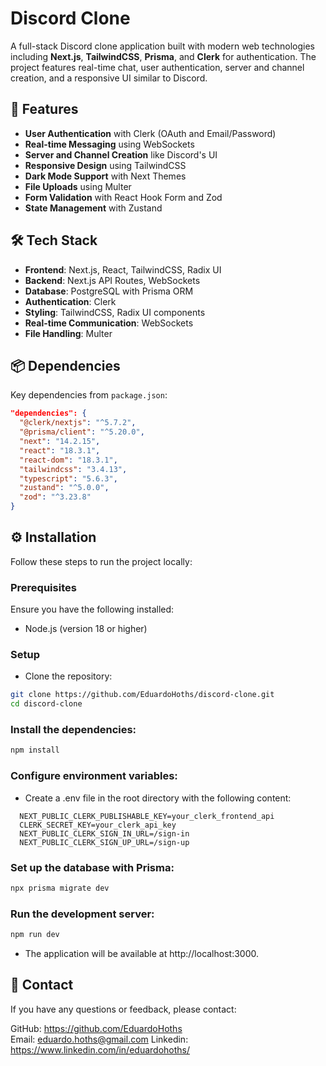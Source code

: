 # Discord Clone

A full-stack Discord clone application built with modern web technologies including **Next.js**, **TailwindCSS**, **Prisma**, and **Clerk** for authentication. The project features real-time chat, user authentication, server and channel creation, and a responsive UI similar to Discord.

## 🚀 Features

- **User Authentication** with Clerk (OAuth and Email/Password)
- **Real-time Messaging** using WebSockets
- **Server and Channel Creation** like Discord's UI
- **Responsive Design** using TailwindCSS
- **Dark Mode Support** with Next Themes
- **File Uploads** using Multer
- **Form Validation** with React Hook Form and Zod
- **State Management** with Zustand

## 🛠️ Tech Stack

- **Frontend**: Next.js, React, TailwindCSS, Radix UI
- **Backend**: Next.js API Routes, WebSockets
- **Database**: PostgreSQL with Prisma ORM
- **Authentication**: Clerk
- **Styling**: TailwindCSS, Radix UI components
- **Real-time Communication**: WebSockets
- **File Handling**: Multer

## 📦 Dependencies

Key dependencies from `package.json`:

```json
"dependencies": {
  "@clerk/nextjs": "^5.7.2",
  "@prisma/client": "^5.20.0",
  "next": "14.2.15",
  "react": "18.3.1",
  "react-dom": "18.3.1",
  "tailwindcss": "3.4.13",
  "typescript": "5.6.3",
  "zustand": "^5.0.0",
  "zod": "^3.23.8"
}
```

## ⚙️ Installation
Follow these steps to run the project locally:

### Prerequisites
Ensure you have the following installed:

- Node.js (version 18 or higher)

### Setup
  - Clone the repository:

```bash
git clone https://github.com/EduardoHoths/discord-clone.git
cd discord-clone
```

### Install the dependencies:

```bash
npm install
```

### Configure environment variables:

- Create a .env file in the root directory with the following content:

```env
  NEXT_PUBLIC_CLERK_PUBLISHABLE_KEY=your_clerk_frontend_api
  CLERK_SECRET_KEY=your_clerk_api_key
  NEXT_PUBLIC_CLERK_SIGN_IN_URL=/sign-in
  NEXT_PUBLIC_CLERK_SIGN_UP_URL=/sign-up
```
### Set up the database with Prisma:

```bash
npx prisma migrate dev
```
### Run the development server:

```bash
npm run dev
```

- The application will be available at http://localhost:3000.

## 📧 Contact
If you have any questions or feedback, please contact:

GitHub: https://github.com/EduardoHoths </br>
Email: eduardo.hoths@gmail.com
Linkedin: https://www.linkedin.com/in/eduardohoths/

